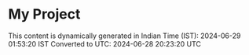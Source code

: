 # My Project

This content is dynamically generated in Indian Time (IST): 2024-06-29 01:53:20 IST
Converted to UTC: 2024-06-28 20:23:20 UTC
